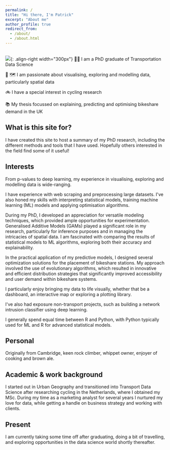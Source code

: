 ```yaml
---
permalink: /
title: "Hi there, I'm Patrick"
excerpt: "About me"
author_profile: true
redirect_from: 
  - /about/
  - /about.html
---
```

 <br/><img src='https://p91g.github.io/patrick-moore.github.io/images/data_bss_city_groups.png'>{: .align-right width="300px"}
🧑‍💻 I am a PhD graduate of Transportation Data Science

🤖 🗺️ I am passionate about visualising, exploring and modelling data, particularly spatial data 

🚲 I have a special interest in cycling research

📚 My thesis focussed on explaining, predicting and optimising bikeshare demand in the UK

What is this site for?
------
I have created this site to host a summary of my PhD research, including the different methods and tools that I have used. Hopefully others interested in the field find some of it useful!  

Interests
------
From p-values to deep learning, my experience in visualising, exploring and modelling data is wide-ranging. 

I have experience with web scraping and preprocessing large datasets. I've also honed my skills with interpreting statistical models, training machine learning (ML) models and applying optimisation algorithms. 

During my PhD, I developed an appreciation for versatile modeling techniques, which provided ample opportunities for experimentation. Generalised Additive Models (GAMs) played a significant role in my research, particularly for inference purposes and in managing the intricacies of spatial data. I am fascinated with comparing the results of statistical models to ML algorithms, exploring both their accuracy and explainability.

In the practical application of my predictive models, I designed several optimization solutions for the placement of bikeshare stations. My approach involved the use of evolutionary algorithms, which resulted in innovative and efficient distribution strategies that significantly improved accessibility and user demand within bikeshare systems. 

I particularly enjoy bringing my data to life visually, whether that be a dashboard, an interactive map or exploring a plotting library. 

I've also had exposure non-transport projects, such as building a network intrusion classifier using deep learning.

I generally spend equal time between R and Python, with Python typically used for ML and R for advanced statistical models.

Personal
------
Originally from Cambridge, keen rock climber, whippet owner, enjoyer of cooking and brown ale.

Academic & work background
------
I started out in Urban Geography and transitioned into Transport Data Science after researching cycling in the Netherlands, where I obtained my MSc. During my time as a marketing analyst for several years I nurtured my love for data, while getting a handle on business strategy and working with clients.  

Present
------
I am currently taking some time off after graduating, doing a bit of travelling, and exploring opportunities in the data science world shortly thereafter.


